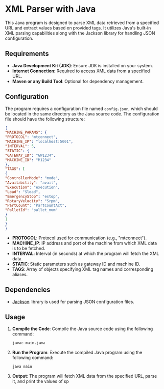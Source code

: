 # XML Parser with Java

This Java program is designed to parse XML data retrieved from a specified URL and extract values based on provided tags. It utilizes Java's built-in XML parsing capabilities along with the Jackson library for handling JSON configuration.

## Requirements

- **Java Development Kit (JDK)**: Ensure JDK is installed on your system.
- **Internet Connection**: Required to access XML data from a specified URL.
- **Maven or any Build Tool**: Optional for dependency management.

## Configuration
The program requires a configuration file named `config.json`, which should be located in the same directory as the Java source code. The configuration file should have the following structure:
```json
{
"MACHINE_PARAMS": {
"PROTOCOL": "mtconnect",
"MACHINE_IP": "localhost:5001",
"INTERVAL": 5,
"STATIC": {
"GATEWAY_ID": "GW1234",
"MACHINE_ID": "M1234"
},
"TAGS": [
{
"ControllerMode": "mode",
"Availability": "avail",
"Execution": "execution",
"Load": "Sload",
"EmergencyStop": "estop",
"RotaryVelocity": "Srpm",
"PartCount": "PartCountAct",
"PalletId": "pallet_num"
}
]
}
}
```

- **PROTOCOL**: Protocol used for communication (e.g., "mtconnect").
- **MACHINE_IP**: IP address and port of the machine from which XML data is to be fetched.
- **INTERVAL**: Interval (in seconds) at which the program will fetch the XML data.
- **STATIC**: Static parameters such as gateway ID and machine ID.
- **TAGS**: Array of objects specifying XML tag names and corresponding aliases.

## Dependencies

- [Jackson](https://github.com/FasterXML/jackson) library is used for parsing JSON configuration files.

## Usage

1. **Compile the Code**: Compile the Java source code using the following command:

    ```bash
    javac main.java
    ```

2. **Run the Program**: Execute the compiled Java program using the following command:

    ```bash
    java main
    ```

3. **Output**: The program will fetch XML data from the specified URL, parse it, and print the values of sp
